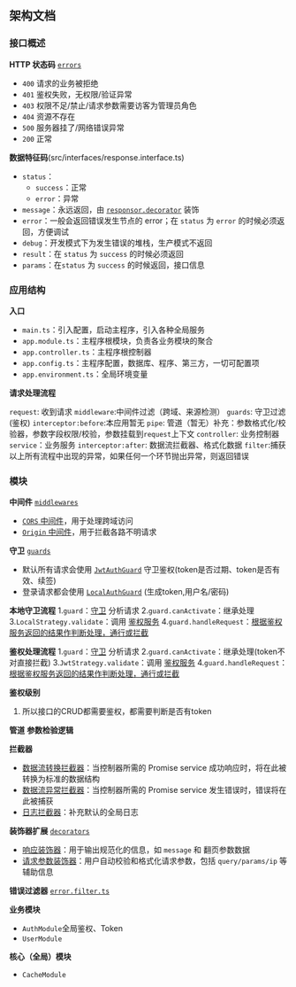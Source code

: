 ## 架构文档

### 接口概述
**HTTP 状态码** [`errors`](src/errors)
- `400` 请求的业务被拒绝
- `401` 鉴权失败，无权限/验证异常
- `403` 权限不足/禁止/请求参数需要访客为管理员角色
- `404` 资源不存在
- `500` 服务器挂了/网络错误异常
- `200` 正常


**数据特征码**(src/interfaces/response.interface.ts)
- `status`：
  - `success`：正常
  - `error`：异常
- `message`：永远返回，由 [`responsor.decorator`](/src/decorators/responsor.decorator.ts) 装饰
- `error`：一般会返回错误发生节点的 error；在 `status` 为 `error` 的时候必须返回，方便调试
- `debug`：开发模式下为发生错误的堆栈，生产模式不返回
- `result`：在 `status` 为 `success` 的时候必须返回
- `params`：在`status` 为 `success` 的时候返回，接口信息


### 应用结构

**入口**
- `main.ts`：引入配置，启动主程序，引入各种全局服务
- `app.module.ts`：主程序根模块，负责各业务模块的聚合
- `app.controller.ts`：主程序根控制器
- `app.config.ts`：主程序配置，数据库、程序、第三方，一切可配置项
- `app.environment.ts`：全局环境变量

**请求处理流程**

`request`: 收到请求
`middleware`:中间件过滤（跨域、来源检测）
`guards`: 守卫过滤(鉴权)
`interceptor:before`:本应用暂无
`pipe`: 管道（暂无）补充：参数格式化/校验器，参数字段权限/校验，参数挂载到`request`上下文
`controller`:  业务控制器
`service`：业务服务
`interceptor:after`: 数据流拦截器、格式化数据
`filter`:捕获以上所有流程中出现的异常，如果任何一个环节抛出异常，则返回错误

### 模块

**中间件** [`middlewares`](/src/middlewares)
- [`CORS` 中间件](/src/middlewares/cors.middleware.ts)，用于处理跨域访问
- [`Origin` 中间件](/src/middlewares/origin.middleware.ts)，用于拦截各路不明请求


**守卫** [`guards`](/src/guards)
- 默认所有请求会使用 [`JwtAuthGuard`](/src/guards/jwt.auth.guard.ts) 守卫鉴权(token是否过期、token是否有效、续签)
- 登录请求都会使用 [`LocalAuthGuard`](/src/guards/local.auth.guard.ts) (生成token,用户名/密码)

**本地守卫流程**
1.`guard`：[守卫](/src/guards) 分析请求
2.`guard.canActivate`：继承处理
3.`LocalStrategy.validate`：调用 [鉴权服务](/src/modules/auth/local.strategy.ts)
4.`guard.handleRequest`：[根据鉴权服务返回的结果作判断处理，通行或拦截](/src/guards/local.auth.guard.ts)

**鉴权处理流程**
1.`guard`：[守卫](/src/guards) 分析请求
2.`guard.canActivate`：继承处理(token不对直接拦截)
3.`JwtStrategy.validate`：调用 [鉴权服务](/src/modules/auth/jwt.strategy.ts)
4.`guard.handleRequest`：[根据鉴权服务返回的结果作判断处理，通行或拦截](/src/guards/jwt.auth.guard.ts)

**鉴权级别**
1. 所以接口的CRUD都需要鉴权，都需要判断是否有token


**管道**
**参数检验逻辑**




**拦截器**
- [数据流转换拦截器](/src/interceptors/transform.interceptor.ts)：当控制器所需的 Promise service 成功响应时，将在此被转换为标准的数据结构
- [数据流异常拦截器](/src/interceptors/error.interceptor.ts)：当控制器所需的 Promise service 发生错误时，错误将在此被捕获
- [日志拦截器](/src/interceptors/logging.interceptor.ts)：补充默认的全局日志

**装饰器扩展** [`decorators`](/src/decorators)
- [响应装饰器](/src/decorators/responser.decorator)：用于输出规范化的信息，如 `message` 和 翻页参数数据
- [请求参数装饰器](/src/decorators/queryparams.decorator.ts)：用户自动校验和格式化请求参数，包括 `query/params/ip` 等辅助信息


**错误过滤器** [`error.filter.ts`](/src/filters/error.filter.ts)


**业务模块**

- `AuthModule`全局鉴权、Token
- `UserModule`


**核心（全局）模块**
- `CacheModule`